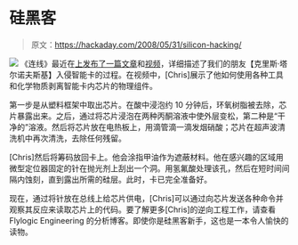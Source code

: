 # 硅黑客

> 原文：<https://hackaday.com/2008/05/31/silicon-hacking/>

![](img/b182e8b08b944e0d44efe9ba9fd60fd2.png)
《连线》最近在[上发布了一篇文章](http://www.wired.com/politics/security/news/2008/05/tarnovsky)和[视频](http://blog.wired.com/27bstroke6/2008/05/hacker-at-cente.html)，详细描述了我们的朋友【克里斯·塔尔诺夫斯基】入侵智能卡的过程。在视频中，[Chris]展示了他如何使用各种工具和化学物质剥离智能卡内芯片的物理组件。

第一步是从塑料框架中取出芯片。在酸中浸泡约 10 分钟后，环氧树脂被去除，芯片暴露出来。之后，通过将芯片浸泡在两种丙酮溶液中使外层变松，第二种是“干净的”溶液。然后将芯片放在电热板上，用滴管滴一滴发烟硝酸；芯片在超声波清洗机中再次清洗，去除任何残留。

[Chris]然后将筹码放回卡上。他会涂指甲油作为遮蔽材料。他在感兴趣的区域用微型定位器固定的针在抛光剂上刮出一个洞。用氢氟酸处理该孔，然后在短时间间隔内蚀刻，直到露出所需的硅层。此时，卡已完全准备好。

现在，通过将针放在总线上给芯片供电，[Chris]可以通过向芯片发送各种命令并观察其反应来读取芯片上的代码。要了解更多[Chris]的逆向工程工作，请查看 Flylogic Engineering 的分析博客。即使你是硅黑客新手，这也是一本令人愉快的读物。